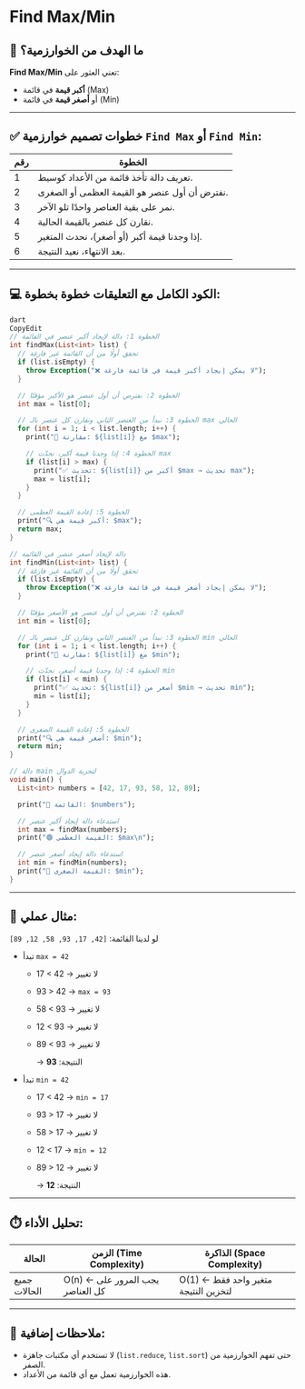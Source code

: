 # Find Max/Min

## 🔎 ما الهدف من الخوارزمية؟

**Find Max/Min** تعني العثور على:

- **أكبر قيمة** في قائمة (Max)
- أو **أصغر قيمة** في قائمة (Min)

---

## ✅ خطوات تصميم خوارزمية `Find Max` أو `Find Min`:

| رقم | الخطوة |
| --- | --- |
| 1 | تعريف دالة تأخذ قائمة من الأعداد كوسيط. |
| 2 | نفترض أن أول عنصر هو القيمة العظمى أو الصغرى. |
| 3 | نمر على بقية العناصر واحدًا تلو الآخر. |
| 4 | نقارن كل عنصر بالقيمة الحالية. |
| 5 | إذا وجدنا قيمة أكبر (أو أصغر)، نحدث المتغير. |
| 6 | بعد الانتهاء، نعيد النتيجة. |

---

## 💻 الكود الكامل مع التعليقات خطوة بخطوة:

```dart
dart
CopyEdit
// الخطوة 1: دالة لإيجاد أكبر عنصر في القائمة
int findMax(List<int> list) {
  // تحقق أولًا من أن القائمة غير فارغة
  if (list.isEmpty) {
    throw Exception("❌ لا يمكن إيجاد أكبر قيمة في قائمة فارغة");
  }

  // الخطوة 2: نفترض أن أول عنصر هو الأكبر مؤقتًا
  int max = list[0];

  // الخطوة 3: نبدأ من العنصر الثاني ونقارن كل عنصر بالـ max الحالي
  for (int i = 1; i < list.length; i++) {
    print("📌 مقارنة: ${list[i]} مع $max");

    // الخطوة 4: إذا وجدنا قيمة أكبر، نحدّث max
    if (list[i] > max) {
      print("✅ تحديث: ${list[i]} أكبر من $max → تحديث max");
      max = list[i];
    }
  }

  // الخطوة 5: إعادة القيمة العظمى
  print("🔍 أكبر قيمة هي: $max");
  return max;
}

// دالة لإيجاد أصغر عنصر في القائمة
int findMin(List<int> list) {
  // تحقق أولًا من أن القائمة غير فارغة
  if (list.isEmpty) {
    throw Exception("❌ لا يمكن إيجاد أصغر قيمة في قائمة فارغة");
  }

  // الخطوة 2: نفترض أن أول عنصر هو الأصغر مؤقتًا
  int min = list[0];

  // الخطوة 3: نبدأ من العنصر الثاني ونقارن كل عنصر بالـ min الحالي
  for (int i = 1; i < list.length; i++) {
    print("📌 مقارنة: ${list[i]} مع $min");

    // الخطوة 4: إذا وجدنا قيمة أصغر، نحدّث min
    if (list[i] < min) {
      print("✅ تحديث: ${list[i]} أصغر من $min → تحديث min");
      min = list[i];
    }
  }

  // الخطوة 5: إعادة القيمة الصغرى
  print("🔍 أصغر قيمة هي: $min");
  return min;
}

// دالة main لتجربة الدوال
void main() {
  List<int> numbers = [42, 17, 93, 58, 12, 89];

  print("🔢 القائمة: $numbers");

  // استدعاء دالة إيجاد أكبر عنصر
  int max = findMax(numbers);
  print("🟢 القيمة العظمى: $max\n");

  // استدعاء دالة إيجاد أصغر عنصر
  int min = findMin(numbers);
  print("🔵 القيمة الصغرى: $min");
}

```

---

## 🧪 مثال عملي:

لو لدينا القائمة: `[42, 17, 93, 58, 12, 89]`

- تبدأ `max = 42`
    - 17 < 42 → لا تغيير
    - 93 > 42 → `max = 93`
    - 58 < 93 → لا تغيير
    - 12 < 93 → لا تغيير
    - 89 < 93 → لا تغيير
        
        → النتيجة: **93**
        
- تبدأ `min = 42`
    - 17 < 42 → `min = 17`
    - 93 > 17 → لا تغيير
    - 58 > 17 → لا تغيير
    - 12 < 17 → `min = 12`
    - 89 > 12 → لا تغيير
        
        → النتيجة: **12**
        

---

## ⏱️ تحليل الأداء:

| الحالة | الزمن (Time Complexity) | الذاكرة (Space Complexity) |
| --- | --- | --- |
| جميع الحالات | O(n) ← يجب المرور على كل العناصر | O(1) ← متغير واحد فقط لتخزين النتيجة |

---

## 🧠 ملاحظات إضافية:

- لا تستخدم أي مكتبات جاهزة (`list.reduce`, `list.sort`) حتى تفهم الخوارزمية من الصفر.
- هذه الخوارزمية تعمل مع أي قائمة من الأعداد.